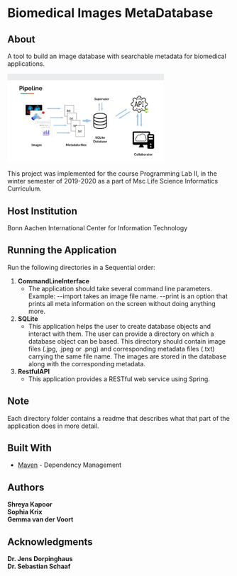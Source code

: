 # Biomedical Images MetaDatabase
## About
A tool to build an image database with searchable metadata for biomedical applications. 

<img src="https://github.com/ShreyaKapoor18/ProgrammingProject05/blob/master/pipline.png" width="70%">

This project was implemented for the course Programming Lab II, in the winter semester of 2019-2020 as a 
part of Msc Life Science Informatics Curriculum. 

## Host Institution 
Bonn Aachen International Center for Information Technology <br> 

## Running the Application
Run the following directories in a Sequential order: <br>
1. **CommandLineInterface** <br>
      - The application should take several command line parameters. Example: --import takes an image file name. --print is an option that prints all meta information on the screen without doing anything more. <br>
2. **SQLite** <br>
      - This application helps the user to create database objects and interact with them. The user can provide a directory on which a database object can be based. This directory should contain image files (.jpg, .jpeg or .png) and corresponding metadata files (.txt) carrying the same file name. The images are stored in the database along with the corresponding metadata. <br>
3. **RestfulAPI** <br>
     - This application provides a RESTful web service using Spring. <br>
## Note
Each directory folder contains a readme that describes what that part of the application does in more detail.


## Built With

* [Maven](https://maven.apache.org/) - Dependency Management

## Authors

 **Shreya Kapoor** <br>
**Sophia Krix** <br>
**Gemma van der Voort**<br>

## Acknowledgments

**Dr. Jens Dorpinghaus** <br>
**Dr. Sebastian Schaaf**<br>

